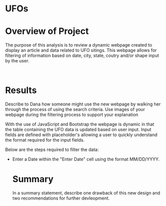 # UFOs
<h1>Overview of Project</h1>
<p>The purpose of this analysis is to review a dynamic webpage created to display an article and data related to UFO sitings.  This webpage allows for filtering of information based on date, city, state, coutry and/or shape input by the user.</p>
<br>
<h1>Results</h1>
<p>Describe to Dana how someone might use the new webpage by walking her through the process of using the search criteria.  Use images of your webpage during the filtering process to support your explanation</p>
<p>With the use of JavaScript and Bootstrap the webpage is dynamic in that the table containing the UFO data is updated based on user input.  Input fields are defined with placeholder's allowing a user to quickly understand the format required for the input fields.<p>
<p>Below are the steps required to filter the data:</p>
<ul>
<li>Enter a Date within the "Enter Date" cell using the format MM/DD/YYYY.
  




<h1>Summary</h1>
<p>In a summary statement, describe one drawback of this new design and two recommendations for further devleopment.</p>
